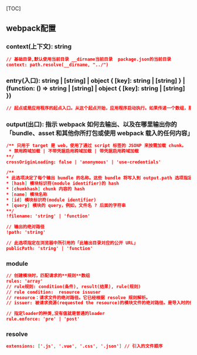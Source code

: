 [TOC]

## webpack配置

### context(上下文):  string

```json
// 基础目录,默认使用当前目录 __dirname当前目录  package.json的当前目录
context: path.resolve(__dirname, "../")
```

### entry(入口):  string | [string] | object { [key]: string | [string] } | (function: () => string | [string] | object { [key]: string | [string] })

```json
// 起点或是应用程序的起点入口。从这个起点开始，应用程序启动执行。如果传递一个数组，那么数组的每一项都会执行
```

### output(出口):  指示 webpack 如何去输出、以及在哪里输出你的「bundle、asset 和其他你所打包或使用 webpack 载入的任何内容」

```json
/** 只用于 target 是 web，使用了通过 script 标签的 JSONP 来按需加载 chunk。
 * 禁用跨域加载 | 不带凭据启用跨域加载 | 带凭据启用跨域加载
**/
crossOriginLoading: false | 'anonymous' | 'use-credentials'

/** 
* 此选项决定了每个输出 bundle 的名称。这些 bundle 将写入到 output.path 选项指定的目录下
* [hash] 模块标识符(module identifier)的 hash
* [chunkhash] chunk 内容的 hash
* [name] 模块名称
* [id] 模块标识符(module identifier)
* [query] 模块的 query，例如，文件名 ? 后面的字符串
**/
!filename: 'string' | 'function'

// 输出的绝对路径
!path: 'string'

// 此选项指定在浏览器中所引用的「此输出目录对应的公开 URL」
publicPath: 'string' | 'function'
```

### module

```json
// 创建模块时，匹配请求的**规则**数组
rules: 'array'
// rule规则: condition(条件), result(结果), rule(规则)
// rule condition:  resource issuser
// resource：请求文件的绝对路径。它已经根据 resolve 规则解析。
// issuer: 被请求资源(requested the resource)的模块文件的绝对路径。是导入时的位置。

// 指定loader的种类,没有值就是普通的loader
rule.enforce: 'pre' | 'post'
```

### resolve

```json
extensions: ['.js', '.vue', '.css', '.json'] // 引入的文件顺序
```

